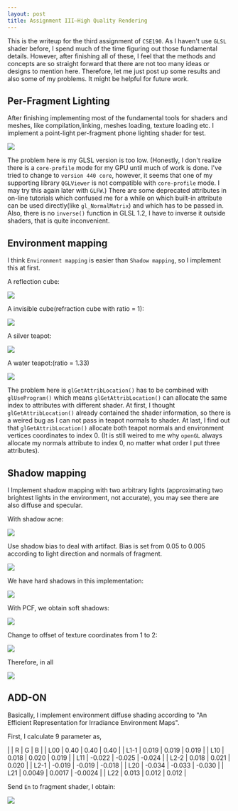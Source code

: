 ```yaml
---
layout: post
title: Assignment III—High Quality Rendering
---
```


This is the writeup for the third assignment of `CSE190`. As I haven't use `GLSL` shader before, I spend much of the time figuring out those fundamental details. However, after finishing all of these, I feel that the methods and concepts are so straight forward that there are not too many ideas or designs to mention here. Therefore, let me just post up some results and also some of my problems. It might be helpful for future work.

## Per-Fragment Lighting

After finishing implementing most of the fundamental tools for shaders and meshes, like compilation,linking, meshes loading, texture loading etc. I implement a point-light per-fragment phone lighting shader for test.

![](../img4/prefrag.gif)

The problem here is my GLSL version is too low. (Honestly, I don't realize there is a `core-profile` mode for my GPU until much of work is done. I've tried to change to `version 440 core`, however, it seems that one of my supporting library `QGLViewer` is not compatible with `core-profile` mode. I may try this again later with `GLFW`.) There are some deprecated attributes in on-line tutorials which confused me for a while on which built-in attribute can be used directly(like `gl_NormalMatrix`) and which has to be passed in. Also, there is no `inverse()` function in GLSL 1.2, I have to inverse it outside shaders, that is quite inconvenient.

## Environment mapping

I think `Environment mapping` is easier than `Shadow mapping`, so I implement this at first.

A reflection cube:

![](../img4/env3.gif)

A invisible cube(refraction cube with ratio = 1):

![](../img4/env4.gif)

A silver teapot:

![](../img4/env1.gif)

A water teapot:(ratio = 1.33)

![](../img4/env2.gif)

The problem here is `glGetAttribLocation()` has to be combined with `glUseProgram()` which means `glGetAttribLocation()` can allocate the same index to attributes with different shader. At first, I thought `glGetAttribLocation()` already contained the shader information, so there is a weired bug as I can not pass in teapot normals to shader. At last, I find out that `glGetAttribLocation()` allocate both teapot normals and environment vertices coordinates to index 0. (It is still weired to me why `openGL` always allocate my normals attribute to index 0, no matter what order I put three attributes).

## Shadow mapping

I Implement shadow mapping with two arbitrary lights (approximating two brightest lights in the environment, not accurate), you may see there are also diffuse and specular.

With shadow acne:

![](../img4/shadow1.gif)

Use shadow bias to deal with artifact. Bias is set from 0.05 to 0.005 according to light direction and normals of fragment.

![](../img4/shadow2.gif)

We have hard shadows in this implementation:

![](../img4/shadow3.gif)

With PCF, we obtain soft shadows:

![](../img4/shadow4.gif)

Change to offset of texture coordinates from 1 to 2:

![](../img4/shadow5.gif)

Therefore, in all

![](../img4/shadow6.gif)

## ADD-ON

Basically, I implement environment diffuse shading according to "An Efficient Representation for Irradiance Environment Maps".

First, I calculate 9 parameter as,

|      | R      | G      | B       |
| L00  | 0.40   | 0.40   | 0.40    |
| L1-1 | 0.019  | 0.019  | 0.019   |
| L10  | 0.018  | 0.020  | 0.019   |
| L11  | -0.022 | -0.025 | -0.024  |
| L2-2 | 0.018  | 0.021  | 0.020   |
| L2-1 | -0.019 | -0.019 | -0.018  |
| L20  | -0.034 | -0.033 | -0.030  |
| L21  | 0.0049 | 0.0017 | -0.0024 |
| L22  | 0.013  | 0.012  | 0.012   |

Send `En` to fragment shader, I obtain:

![](../img4/diffuse.gif)











